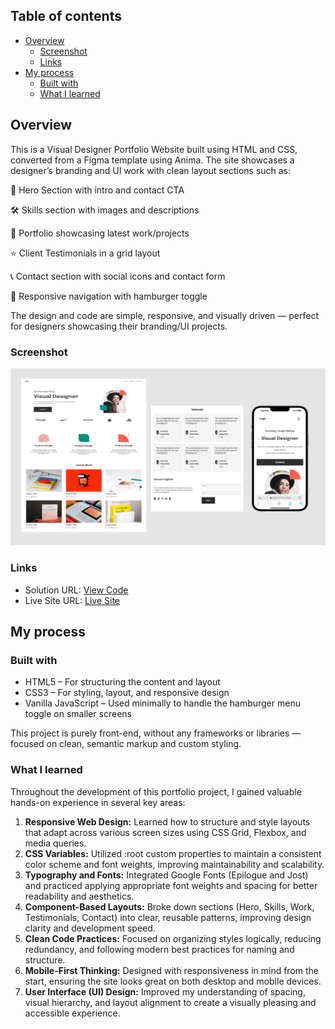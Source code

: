 ## Table of contents

- [Overview](#overview)
  - [Screenshot](#screenshot)
  - [Links](#links)
- [My process](#my-process)
  - [Built with](#built-with)
  - [What I learned](#what-i-learned)


## Overview
This is a Visual Designer Portfolio Website built using HTML and CSS, converted from a Figma template using Anima. The site showcases a designer’s branding and UI work with clean layout sections such as:

🧠 Hero Section with intro and contact CTA

🛠 Skills section with images and descriptions

🎨 Portfolio showcasing latest work/projects

⭐ Client Testimonials in a grid layout

📞 Contact section with social icons and contact form

📱 Responsive navigation with hamburger toggle

The design and code are simple, responsive, and visually driven — perfect for designers showcasing their branding/UI projects.

### Screenshot

![](./visual-designer.png)

### Links

- Solution URL: [View Code](https://github.com/Ramelzkie96/QR-Code-Component.git)
- Live Site URL: [Live Site](https://qr-components-code.netlify.app/)

## My process

### Built with

- HTML5 – For structuring the content and layout
- CSS3 – For styling, layout, and responsive design
- Vanilla JavaScript – Used minimally to handle the hamburger menu toggle on smaller screens

This project is purely front-end, without any frameworks or libraries — focused on clean, semantic markup and custom styling.



### What I learned

Throughout the development of this portfolio project, I gained valuable hands-on experience in several key areas:

1. **Responsive Web Design:** Learned how to structure and style layouts that adapt across various screen sizes using CSS Grid, Flexbox, and media queries.
2. **CSS Variables:** Utilized :root custom properties to maintain a consistent color scheme and font weights, improving maintainability and scalability.
3. **Typography and Fonts:** Integrated Google Fonts (Epilogue and Jost) and practiced applying appropriate font weights and spacing for better readability and aesthetics.
4. **Component-Based Layouts:** Broke down sections (Hero, Skills, Work, Testimonials, Contact) into clear, reusable patterns, improving design clarity and development speed.
5. **Clean Code Practices:** Focused on organizing styles logically, reducing redundancy, and following modern best practices for naming and structure.
6. **Mobile-First Thinking:** Designed with responsiveness in mind from the start, ensuring the site looks great on both desktop and mobile devices.
7. **User Interface (UI) Design:** Improved my understanding of spacing, visual hierarchy, and layout alignment to create a visually pleasing and accessible experience.
